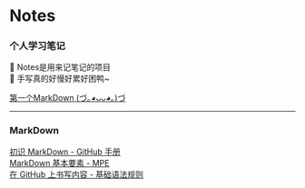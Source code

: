 # Notes

### 个人学习笔记  
  
📝 Notes是用来记笔记的项目  
🙉 手写真的好慢好累好困鸭~  

[第一个MarkDown (づ｡◕ᴗᴗ◕｡)づ](./myFirstMD.md)  

***

### MarkDown

[初识 MarkDown - GitHub 手册](https://guides.github.com/features/mastering-markdown/)  
[MarkDown 基本要素 - MPE](https://shd101wyy.github.io/markdown-preview-enhanced/#/zh-cn/markdown-basics)  
[在 GitHub 上书写内容 - 基础语法规则](https://docs.github.com/cn/github/writing-on-github/getting-started-with-writing-and-formatting-on-github/basic-writing-and-formatting-syntax)  
